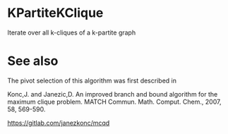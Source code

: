 # KPartiteKClique
Iterate over all k-cliques of a k-partite graph

# See also

The pivot selection of this algorithm was first described in

Konc,J. and Janezic,D. An improved branch and bound algorithm for the maximum clique problem. MATCH Commun. Math. Comput. Chem., 2007, 58, 569-590.

https://gitlab.com/janezkonc/mcqd
